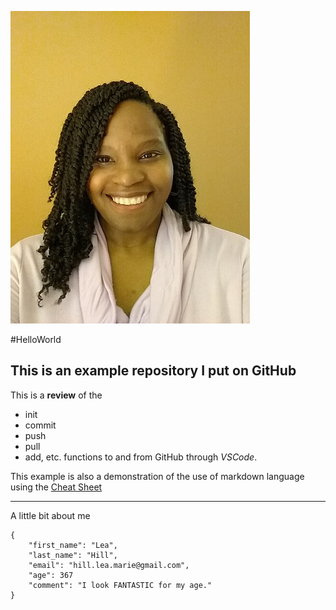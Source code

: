 ![Lea Hill](hill,lea.jpg "Lea Hill")

#HelloWorld

This is an example repository I put on GitHub
---
This is a **review** of the
- init
- commit
- push
- pull
- add, etc.
functions to and from GitHub through *VSCode*.

This example is also a demonstration of the use of markdown language using the [Cheat Sheet](https://www.markdownguide.org/cheat-sheet/)

---

A little bit about me

```
{
    "first_name": "Lea",
    "last_name": "Hill",
    "email": "hill.lea.marie@gmail.com",
    "age": 367
    "comment": "I look FANTASTIC for my age."
}
```